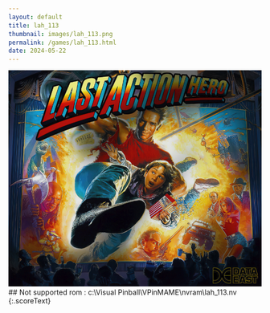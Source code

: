 ```yaml
---
layout: default
title: lah_113
thumbnail: images/lah_113.png
permalink: /games/lah_113.html
date: 2024-05-22
---
```


<img src="../images/lah_113.png" class="gameThumbnail img-fluid mx-auto align-middle">
## Not supported rom : c:\Visual Pinball\VPinMAME\nvram\lah_113.nv
{:.scoreText}

